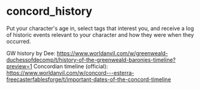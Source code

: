 # concord_history
Put your character's age in, select tags that interest you, and receive a log of historic events relevant to your character and how they were when they occurred.

GW history by Dee: https://www.worldanvil.com/w/greenweald-duchessofdecomp/t/history-of-the-greenweald-baronies-timeline?preview=1
Concordian timeline (official): https://www.worldanvil.com/w/concord---esterra-freecasterfablesforge/t/important-dates-of-the-concord-timeline
